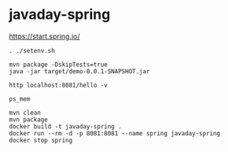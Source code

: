 # javaday-spring

https://start.spring.io/

```
. ./setenv.sh
```
```
mvn package -DskipTests=true
java -jar target/demo-0.0.1-SNAPSHOT.jar
```
```
http localhost:8081/hello -v
```
```
ps_mem
```
```
mvn clean
mvn package
docker build -t javaday-spring .
docker run --rm -d -p 8081:8081 --name spring javaday-spring
docker stop spring
```
